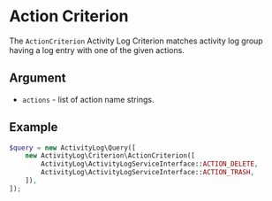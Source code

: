 # Action Criterion

The `ActionCriterion` Activity Log Criterion
matches activity log group having a log entry with one of the given actions.

## Argument

- `actions` - list of action name strings.

## Example

```php
$query = new ActivityLog\Query([
    new ActivityLog\Criterion\ActionCriterion([
        ActivityLog\ActivityLogServiceInterface::ACTION_DELETE,
        ActivityLog\ActivityLogServiceInterface::ACTION_TRASH,
    ]),
]);
```
